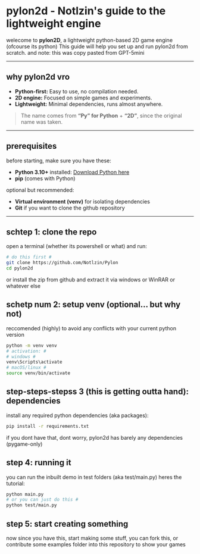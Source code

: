 # pylon2d - Notlzin's guide to the lightweight engine

welecome to **pylon2D**, a lightweight python-based 2D game engine (ofcourse its python)
This guide will help you set up and run pylon2d from scratch.
and note: this was copy pasted from GPT-5mini

---

## why pylon2d vro

- **Python-first:** Easy to use, no compilation needed.
- **2D engine:** Focused on simple games and experiments.
- **Lightweight:** Minimal dependencies, runs almost anywhere.

> The name comes from **“Py” for Python** + **“2D”**, since the original name was taken.

---

## prerequisites

before starting, make sure you have these:

- **Python 3.10+** installed: [Download Python here](https://www.python.org/downloads/)
- **pip** (comes with Python)

optional but recommended:

- **Virtual environment (venv)** for isolating dependencies
- **Git** if you want to clone the github repository

---

## schtep 1: clone the repo

open a terminal (whether its powershell or what) and run:

```bash
# do this first #
git clone https://github.com/Notlzin/Pylon
cd pylon2d
```

or install the zip from github and extract it via windows or WinRAR or whatever else

## schetp num 2: setup venv (optional... but why not)

reccomended (highly) to avoid any conflicts with your current python version

```bash
python -m venv venv
# activation: #
# windows #
venv\Scripts\activate
# macOS/linux #
source venv/bin/activate
```

## step-steps-stepss 3 (this is getting outta hand): dependencies

install any required python dependencies (aka packages):

```bash
pip install -r requirements.txt
```

if you dont have that, dont worry, pylon2d has barely any dependencies (pygame-only)

## step 4: running it

you can run the inbuilt demo in test folders (aka test/main.py) heres the tutorial:

```bash
python main.py
# or you can just do this #
python test/main.py
```

## step 5: start creating something

now since you have this, start making some stuff, you can fork this, or contribute some examples folder into this repository to show your games
